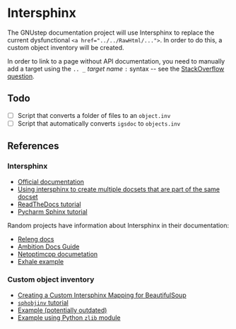 # Intersphinx

The GNUstep documentation project will use Intersphinx to replace the current dysfunctional `<a href="../../RawHtml/...">`. In order to do this, a custom object inventory will be created.

In order to link to a page without API documentation, you need to manually add a target using the `.. _` *target name* `:` syntax -- see the [StackOverflow question](https://stackoverflow.com/questions/45699577/how-to-link-to-root-page-in-intersphinx).

## Todo

* [ ] Script that converts a folder of files to an `object.inv`
* [ ] Script that automatically converts `igsdoc` to `objects.inv`

## References

### Intersphinx

* [Official documentation](https://www.sphinx-doc.org/en/master/usage/extensions/intersphinx.html)
* [Using intersphinx to create multiple docsets that are part of the same docset](http://www.brokenlyre.com/blog/2018/08/05/sphinx-submodules/)
* [ReadTheDocs tutorial](https://docs.readthedocs.io/en/stable/guides/intersphinx.html)
* [Pycharm Sphinx tutorial](https://www.jetbrains.com/pycharm/guide/tutorials/sphinx_sites/intersphinx/)

Random projects have information about Intersphinx in their documentation:

* [Releng docs](https://docs.releng.linuxfoundation.org/en/latest/project-documentation.html#intersphinx-linking)
* [Ambition Docs Guide](https://ambition-docs-guide.readthedocs.io/en/latest/ref/intersphinx.html)
* [Netoptimcpp documetation](https://netoptimcpp.readthedocs.io/en/latest/using_intersphinx.html)
* [Exhale example](https://my-favorite-documentation-test.readthedocs.io/en/latest/using_intersphinx.html)

### Custom object inventory

* [Creating a Custom Intersphinx Mapping for BeautifulSoup](https://github.com/svenevs/exhale/tree/master/docs/_intersphinx)
* [`sphobjinv` tutorial](https://sphobjinv.readthedocs.io/en/stable/customfile.html)
* [Example (potentially outdated)](https://github.com/bskinn/intersphinx-xlwsf)
* [Example using Python `zlib` module](https://gist.github.com/shimizukawa/3978232)